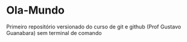 # Ola-Mundo
 Primeiro repositório versionado do curso de git e github (Prof Gustavo Guanabara) sem terminal de comando

